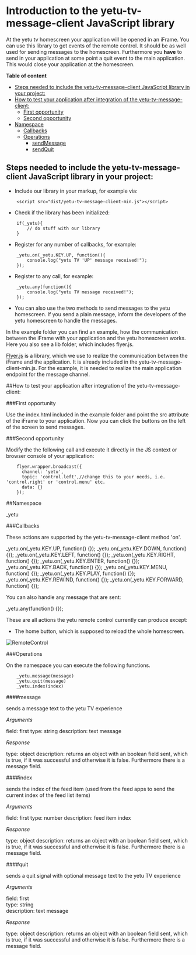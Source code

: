 # Introduction to the yetu-tv-message-client JavaScript library

At the yetu tv homescreen your application will be opened in an iFrame. You can use this library to get events of the 
remote control. It should be as well used for sending messages to the homescreen. Furthermore you **have** to 
send in your application at some point a quit event to the main application. This would close your 
application at the homescreen.

**Table of content**

<!-- toc -->

* [Steps needed to include the yetu-tv-message-client JavaScript library in your project:](#steps-needed-to-include-the-yetu-tv-message-client-javascript-library-in-your-project)
* [How to test your application after integration of the yetu-tv-message-client:](#how-to-test-your-application-after-integration-of-the-yetu-tv-message-client)
  * [First opportunity](#first-opportunity)
  * [Second opportunity](#second-opportunity)
* [Namespace](#namespace)
  * [Callbacks](#callbacks)
  * [Operations](#operations)
    * [sendMessage](#sendmessage)
    * [sendQuit](#sendquit)

<!-- toc stop -->

## Steps needed to include the yetu-tv-message-client JavaScript library in your project:

* Include our library in your markup, for example via:
```
    <script src="dist/yetu-tv-message-client-min.js"></script> 
```   
  
* Check if the library has been initialized:  
```    
    if(_yetu){  
        // do stuff with our library  
    }  
```

* Register for any number of callbacks, for example:  
``` 
    _yetu.on(_yetu.KEY.UP, function(){
        console.log("yetu TV 'UP' message received!");
    });
```

* Register to any call, for example:
``` 
    _yetu.any(function(){
        console.log("yetu TV message received!");
    });
```
    
* You can also use the two methods to send messages to the yetu homescreen. If you send a plain message, inform the developers of the yetu homescreen to handle the messages. 

In the example folder you can find an example, how the communication between the iFrame with your application and the 
yetu homescreen works. Here you also see a lib folder, which includes flyer.js. 

[Flyer.js](https://github.com/benzap/flyer.js) 
is a library, which we use to realize the communication between the iFrame and the application. It is already 
included in the yetu-tv-message-client-min.js. For the example, it is needed to realize the main application 
endpoint for the message channel.

##How to test your application after integration of the yetu-tv-message-client:

###First opportunity 

Use the index.html included in the example folder and point the src attribute of the iFrame to your application. Now you can click the buttons on the left of the screen to send messages.

###Second opportunity

Modify the the following call and execute it directly in the JS context or browser console of your application:

```
    flyer.wrapper.broadcast({
      channel: 'yetu',
      topic: 'control.left',//change this to your needs, i.e. 'control.right' or 'control.menu' etc.
      data: {}
    });
```

##Namespace

_yetu

###Callbacks

These actions are supported by the yetu-tv-message-client method 'on'.

_yetu.on(_yetu.KEY.UP, function() {});
_yetu.on(_yetu.KEY.DOWN, function() {});
_yetu.on(_yetu.KEY.LEFT, function() {});
_yetu.on(_yetu.KEY.RIGHT, function() {});
_yetu.on(_yetu.KEY.ENTER, function() {});
_yetu.on(_yetu.KEY.BACK, function() {});
_yetu.on(_yetu.KEY.MENU, function() {});
_yetu.on(_yetu.KEY.PLAY, function() {});
_yetu.on(_yetu.KEY.REWIND, function() {});
_yetu.on(_yetu.KEY.FORWARD, function() {});

You can also handle any message that are sent:

_yetu.any(function() {});

These are all actions the yetu remote control currently can produce except:

* The home button, which is supposed to reload the whole homescreen.

![RemoteControl](https://github.com/yetu/yetu-tv-message-client/blob/master/yetu_remote.png)

###Operations

On the namespace you can execute the following functions.

```
    _yetu.message(message)
    _yetu.quit(message)
    _yetu.index(index)
```

####message

sends a message text to the yetu TV experience

*Arguments*

field: first
type: string
description: text message

*Response*

type: object
description: returns an object with an boolean field sent, which is true, if it was successful and otherwise it
is false. Furthermore there is a message field.

####index

sends the index of the feed item (used from the feed apps to send the current index of the feed list items)

*Arguments*

field: first
type: number
description: feed item index

*Response*

type: object
description: returns an object with an boolean field sent, which is true, if it was successful and otherwise it
is false. Furthermore there is a message field.

####quit

sends a quit signal with optional message text to the yetu TV experience

*Arguments*

field: first  
type: string  
description: text message  

*Response*

type: object
description: returns an object with an boolean field sent, which is true, if it was successful and otherwise it
is false. Furthermore there is a message field.
